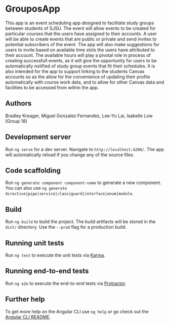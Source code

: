 # GrouposApp

This app is an event scheduling app designed to facilitate study groups between students of SJSU. The event will allow events to be created for particular courses that the users have assigned to their accounts. A user will be able to create events that are public or private and send invites to potential subscribers of the event. The app will also make suggestions for users to invite based on available time slots the users have attributed to their account. The available hours will play a pivotal role in process of creating successfull events, as it will give the opportunity for users to be automatically notified of study group events that fit their schedules. It is also intended for the app to support linking to the students Canvas accounts so as the allow for the convenience of updating their profile automatically with course work data, and to allow for other Canvas data and facilities to be accessed from within the app.

## Authors
Bradley Kreager, Miguel Gonzalez Fernandez, Lee-Yu Lai, Isabelle Low (Group 18)

## Development server

Run `ng serve` for a dev server. Navigate to `http://localhost:4200/`. The app will automatically reload if you change any of the source files.

## Code scaffolding

Run `ng generate component component-name` to generate a new component. You can also use `ng generate directive|pipe|service|class|guard|interface|enum|module`.

## Build

Run `ng build` to build the project. The build artifacts will be stored in the `dist/` directory. Use the `--prod` flag for a production build.

## Running unit tests

Run `ng test` to execute the unit tests via [Karma](https://karma-runner.github.io).

## Running end-to-end tests

Run `ng e2e` to execute the end-to-end tests via [Protractor](http://www.protractortest.org/).

## Further help

To get more help on the Angular CLI use `ng help` or go check out the [Angular CLI README](https://github.com/angular/angular-cli/blob/master/README.md).
